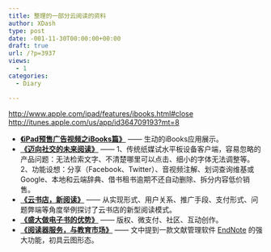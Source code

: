```yaml
---
title: 整理的一部分云阅读的资料
author: XDash
type: post
date: -001-11-30T00:00:00+00:00
draft: true
url: /?p=3937
views:
  - 1
categories:
  - Diary

---
```

<div>
  <a href="http://www.apple.com/ipad/features/ibooks.html#close">http://www.apple.com/ipad/features/ibooks.html#close</a>
</div>

<div>
  <a href="http://itunes.apple.com/us/app/id364709193?mt=8">http://itunes.apple.com/us/app/id364709193?mt=8</a>
</div>

  * <a href="http://v.zol.com.cn/video95812.html" target="_blank"><strong>《iPad预售广告视频之iBooks篇》</strong></a> —— 生动的iBooks应用展示。
  * <a href="http://apple4.us/2010/07/toward-reading-socialisation.html" target="_blank"><strong>《迈向社交的未来阅读》</strong></a> —— 1、传统纸媒试水平板设备客户端，容易忽略的产品问题：无法检索文字、不清楚哪里可以点击、细小的字体无法调整等。2、功能设想：分享（Facebook、Twitter）、音视频注解、划词查询维基或Google、本地和云端辞典、借书租书逾期不还自动删除、拆分内容低价销售。
  * <a href="http://www.ifanr.com/7848" target="_blank"><strong>《云书店，新阅读》</strong></a> —— 从实现形式、用户关系、推广手段、支付形式、问题弊端等角度举例探讨了云书店的新型阅读模式。
  * <a href="http://www.web20share.com/2010/02/snda-ebooks.html" target="_blank"><strong>《盛大做电子书的优势》</strong></a> —— 版权、微支付、社区、互动创作。
  * <a href="http://lazylorna.com/archives/1380" target="_blank"><strong>《阅读器服务，与教育市场》</strong></a> —— 文中提到一款文献管理软件 <a href="http://baike.baidu.com/view/959995.htm?fr=ala0_1_1" target="_blank">EndNote</a> 的强大功能，初具云图形态。